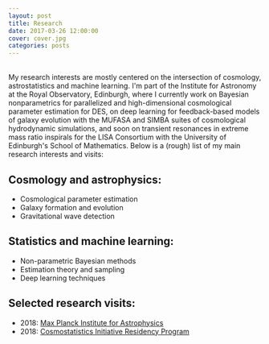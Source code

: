 ```yaml
---
layout: post
title: Research
date: 2017-03-26 12:00:00
cover: cover.jpg
categories: posts
---
```


<br>
My research interests are mostly centered on the intersection of cosmology, astrostatistics and machine learning. I'm part of the Institute for Astronomy at the Royal Observatory, Edinburgh, where I currently work on Bayesian nonparametrics for parallelized and high-dimensional cosmological parameter estimation for DES, on deep learning for feedback-based models of galaxy evolution with the MUFASA and SIMBA suites of cosmological hydrodynamic simulations, and soon on transient resonances in extreme mass ratio inspirals for the LISA Consortium with the University of Edinburgh's School of Mathematics. Below is a (rough) list of my main research interests and visits:

## Cosmology and astrophysics:

* Cosmological parameter estimation
* Galaxy formation and evolution
* Gravitational wave detection

## Statistics and machine learning:

* Non-parametric Bayesian methods
* Estimation theory and sampling
* Deep learning techniques

## Selected research visits:

* 2018: [Max Planck Institute for Astrophysics](http://www.mpa-garching.mpg.de)
* 2018: [Cosmostatistics Initiative Residency Program](https://cosmostatistics-initiative.org)
